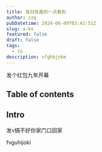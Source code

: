 ```yaml
---
title: 我对张鑫的一点看到
author: zzq
pubDatetime: 2024-06-09T03:42:51Z
slug: a-bs
featured: false
draft: false
tags:
  - to
description: vfghbjnkm
---
```


发个红包九年开幕

## Table of contents

## Intro

发v搞不好你家门口回家

fvguhijokl
